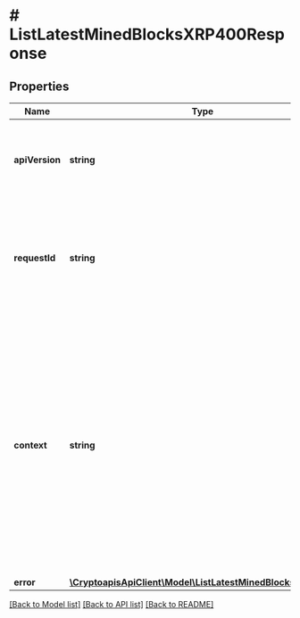 # # ListLatestMinedBlocksXRP400Response

## Properties

Name | Type | Description | Notes
------------ | ------------- | ------------- | -------------
**apiVersion** | **string** | Specifies the version of the API that incorporates this endpoint. |
**requestId** | **string** | Defines the ID of the request. The &#x60;requestId&#x60; is generated by Crypto APIs and it&#39;s unique for every request. |
**context** | **string** | In batch situations the user can use the context to correlate responses with requests. This property is present regardless of whether the response was successful or returned as an error. &#x60;context&#x60; is specified by the user. | [optional]
**error** | [**\CryptoapisApiClient\Model\ListLatestMinedBlocksXRPE400**](ListLatestMinedBlocksXRPE400.md) |  |

[[Back to Model list]](../../README.md#models) [[Back to API list]](../../README.md#endpoints) [[Back to README]](../../README.md)
